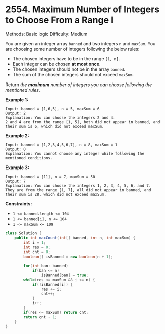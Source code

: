 # 2554. Maximum Number of Integers to Choose From a Range I

Methods: Basic logic
Difficulty: Medium

You are given an integer array `banned` and two integers `n` and `maxSum`. You are choosing some number of integers following the below rules:

- The chosen integers have to be in the range `[1, n]`.
- Each integer can be chosen **at most once**.
- The chosen integers should not be in the array `banned`.
- The sum of the chosen integers should not exceed `maxSum`.

Return *the **maximum** number of integers you can choose following the mentioned rules*.

**Example 1:**

```
Input: banned = [1,6,5], n = 5, maxSum = 6
Output: 2
Explanation: You can choose the integers 2 and 4.
2 and 4 are from the range [1, 5], both did not appear in banned, and their sum is 6, which did not exceed maxSum.

```

**Example 2:**

```
Input: banned = [1,2,3,4,5,6,7], n = 8, maxSum = 1
Output: 0
Explanation: You cannot choose any integer while following the mentioned conditions.

```

**Example 3:**

```
Input: banned = [11], n = 7, maxSum = 50
Output: 7
Explanation: You can choose the integers 1, 2, 3, 4, 5, 6, and 7.
They are from the range [1, 7], all did not appear in banned, and their sum is 28, which did not exceed maxSum.

```

**Constraints:**

- `1 <= banned.length <= 104`
- `1 <= banned[i], n <= 104`
- `1 <= maxSum <= 109`

```java
class Solution {
    public int maxCount(int[] banned, int n, int maxSum) {
        int i = 1;
        int res = 0;
        int cnt = 0;
        boolean[] isBanned = new boolean[n + 1];

        for(int ban: banned)
            if(ban <= n)
                isBanned[ban] = true;
        while(res <= maxSum && i <= n) {
            if(!isBanned[i]) {
                res += i;
                cnt++;
            }
            i++;
        }
        if(res <= maxSum) return cnt;
        return cnt - 1;
    }
}
```